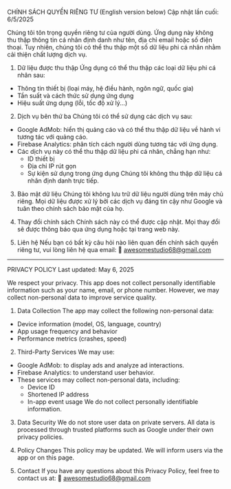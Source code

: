 CHÍNH SÁCH QUYỀN RIÊNG TƯ (English version below)
Cập nhật lần cuối: 6/5/2025

Chúng tôi tôn trọng quyền riêng tư của người dùng. Ứng dụng này không thu thập thông tin cá nhân định danh như tên, địa chỉ email hoặc số điện thoại. Tuy nhiên, chúng tôi có thể thu thập một số dữ liệu phi cá nhân nhằm cải thiện chất lượng dịch vụ.

1. Dữ liệu được thu thập
Ứng dụng có thể thu thập các loại dữ liệu phi cá nhân sau:
- Thông tin thiết bị (loại máy, hệ điều hành, ngôn ngữ, quốc gia)
- Tần suất và cách thức sử dụng ứng dụng
- Hiệu suất ứng dụng (lỗi, tốc độ xử lý...)

2. Dịch vụ bên thứ ba
Chúng tôi có thể sử dụng các dịch vụ sau:
- Google AdMob: hiển thị quảng cáo và có thể thu thập dữ liệu về hành vi tương tác với quảng cáo.
- Firebase Analytics: phân tích cách người dùng tương tác với ứng dụng.
- Các dịch vụ này có thể thu thập dữ liệu phi cá nhân, chẳng hạn như:
  - ID thiết bị
  - Địa chỉ IP rút gọn
  - Sự kiện sử dụng trong ứng dụng
Chúng tôi không thu thập dữ liệu cá nhân định danh trực tiếp.

3. Bảo mật dữ liệu
Chúng tôi không lưu trữ dữ liệu người dùng trên máy chủ riêng. Mọi dữ liệu được xử lý bởi các dịch vụ đáng tin cậy như Google và tuân theo chính sách bảo mật của họ.

4. Thay đổi chính sách
Chính sách này có thể được cập nhật. Mọi thay đổi sẽ được thông báo qua ứng dụng hoặc tại trang web này.

5. Liên hệ
Nếu bạn có bất kỳ câu hỏi nào liên quan đến chính sách quyền riêng tư, vui lòng liên hệ qua email:
📧 awesomestudio68@gmail.com

---

PRIVACY POLICY
Last updated: May 6, 2025

We respect your privacy. This app does not collect personally identifiable information such as your name, email, or phone number. However, we may collect non-personal data to improve service quality.

1. Data Collection
The app may collect the following non-personal data:
- Device information (model, OS, language, country)
- App usage frequency and behavior
- Performance metrics (crashes, speed)

2. Third-Party Services
We may use:
- Google AdMob: to display ads and analyze ad interactions.
- Firebase Analytics: to understand user behavior.
- These services may collect non-personal data, including:
  - Device ID
  - Shortened IP address
  - In-app event usage
We do not collect personally identifiable information.

3. Data Security
We do not store user data on private servers. All data is processed through trusted platforms such as Google under their own privacy policies.

4. Policy Changes
This policy may be updated. We will inform users via the app or on this page.

5. Contact
If you have any questions about this Privacy Policy, feel free to contact us at:
📧 awesomestudio68@gmail.com
